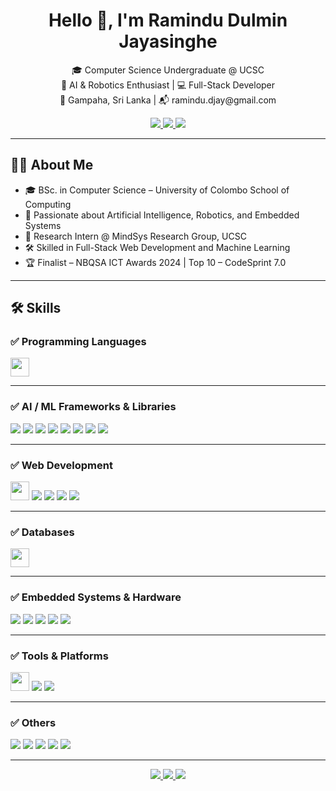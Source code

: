 <h1 align="center">Hello 👋, I'm Ramindu Dulmin Jayasinghe</h1>
<p align="center">
🎓 Computer Science Undergraduate @ UCSC<br/>
🤖 AI & Robotics Enthusiast | 💻 Full-Stack Developer<br/>
📍 Gampaha, Sri Lanka | 📬 ramindu.djay@gmail.com
</p>
<p align="center">
  <a href="https://www.linkedin.com/in/ramindu-dulmin-jayasinghe-234a98221/">
    <img src="https://img.shields.io/badge/LinkedIn-blue?logo=linkedin&logoColor=white" />
  </a>
  <a href="https://github.com/RaminduDJay">
    <img src="https://img.shields.io/badge/GitHub-black?logo=github&logoColor=white" />
  </a>
  <a href="https://medium.com/@ramjaytech">
    <img src="https://img.shields.io/badge/Medium-12100E?logo=medium&logoColor=white" />
  </a>
</p>

---

## 🧑‍💻 About Me

- 🎓 BSc. in Computer Science – University of Colombo School of Computing  
- 🤖 Passionate about Artificial Intelligence, Robotics, and Embedded Systems  
- 🔭 Research Intern @ MindSys Research Group, UCSC  
- 🛠️ Skilled in Full-Stack Web Development and Machine Learning  
- 🏆 Finalist – NBQSA ICT Awards 2024 | Top 10 – CodeSprint 7.0  

---

## 🛠️ Skills

### ✅ Programming Languages
<p align="left">
  <img src="https://skillicons.dev/icons?i=python,r,java,c,cpp,js,php,java,scala,octave" height="30"/>
<!--   <img src="https://img.shields.io/badge/Scala-%23DC322F?style=flat&logo=scala&logoColor=white" /> -->
<!--   <img src="https://img.shields.io/badge/GNU_Octave-0790C0?style=flat&logo=gnu&logoColor=white" /> -->
</p>

---

### ✅ AI / ML Frameworks & Libraries
<p align="left">
  <img src="https://img.shields.io/badge/TensorFlow-FF6F00?style=flat&logo=tensorflow&logoColor=white" />
  <img src="https://img.shields.io/badge/PyTorch-EE4C2C?style=flat&logo=pytorch&logoColor=white" />
  <img src="https://img.shields.io/badge/Keras-D00000?style=flat&logo=keras&logoColor=white" />
  <img src="https://img.shields.io/badge/scikit--learn-F7931E?style=flat&logo=scikitlearn&logoColor=white" />
  <img src="https://img.shields.io/badge/OpenCV-5C3EE8?style=flat&logo=opencv&logoColor=white" />
  <img src="https://img.shields.io/badge/YOLO-00FFFF?style=flat&logo=yolo&logoColor=black" />
  <img src="https://img.shields.io/badge/DeepSORT-003366?style=flat&logo=data&logoColor=white" />
  <img src="https://img.shields.io/badge/LangChain-000000?style=flat&logo=openai&logoColor=white" />
</p>

---

### ✅ Web Development
<p align="left">
  <img src="https://skillicons.dev/icons?i=react,nodejs" height="30"/>
  <img src="https://img.shields.io/badge/Express.js-000000?style=flat&logo=express&logoColor=white" />
  <img src="https://img.shields.io/badge/Ant Design-0170FE?style=flat&logo=antdesign&logoColor=white" />
<!--   <img src="https://img.shields.io/badge/Flutter-02569B?style=flat&logo=flutter&logoColor=white" />
  <img src="https://img.shields.io/badge/Firebase-FFCA28?style=flat&logo=firebase&logoColor=black" /> -->
  <img src="https://img.shields.io/badge/Figma-F24E1E?style=flat&logo=figma&logoColor=white" />
  <img src="https://img.shields.io/badge/Draw.io-FF8800?style=flat&logo=diagrams.net&logoColor=white" />
</p>

---

### ✅ Databases
<p align="left">
  <img src="https://skillicons.dev/icons?i=mysql,postgres,mongodb" height="30"/>
</p>

---

### ✅ Embedded Systems & Hardware
<p align="left">
  <img src="https://img.shields.io/badge/Arduino-00979D?style=flat&logo=arduino&logoColor=white" />
  <img src="https://img.shields.io/badge/Raspberry Pi-A22846?style=flat&logo=raspberrypi&logoColor=white" />
  <img src="https://img.shields.io/badge/ESP32-FF4500?style=flat&logo=chip&logoColor=white" />
  <img src="https://img.shields.io/badge/SP Racing F3-0033AA?style=flat&logo=airplane&logoColor=white" />
<!--   <img src="https://img.shields.io/badge/Ultrasonic Sensors-5A5A5A?style=flat&logo=sensor&logoColor=white" /> -->
  <img src="https://img.shields.io/badge/Drone Components-181717?style=flat&logo=drone&logoColor=white" />
</p>

---

### ✅ Tools & Platforms
<p align="left">
  <img src="https://skillicons.dev/icons?i=git,docker,linux" height="30"/>
  <img src="https://img.shields.io/badge/LaTeX-008080?style=flat&logo=latex&logoColor=white" />
<!--   <img src="https://img.shields.io/badge/ROS-22314E?style=flat&logo=ros&logoColor=white" /> -->
  <img src="https://img.shields.io/badge/Cleanflight-FFDD00?style=flat&logo=airplane&logoColor=black" />
</p>

---

### ✅ Others
<p align="left">
  <img src="https://img.shields.io/badge/Pandas-150458?style=flat&logo=pandas&logoColor=white" />
  <img src="https://img.shields.io/badge/NumPy-013243?style=flat&logo=numpy&logoColor=white" />
  <img src="https://img.shields.io/badge/Matplotlib-11557C?style=flat&logo=matplotlib&logoColor=white" />
  <img src="https://img.shields.io/badge/Seaborn-3776AB?style=flat&logo=python&logoColor=white" />
  <img src="https://img.shields.io/badge/UML Diagrams-00599C?style=flat&logo=draw.io&logoColor=white" />
</p>


---

<p align="center">
  <a href="https://www.linkedin.com/in/ramindu-dulmin-jayasinghe-234a98221/">
    <img src="https://img.shields.io/badge/LinkedIn-blue?logo=linkedin&logoColor=white" />
  </a>
  <a href="https://github.com/RaminduDJay">
    <img src="https://img.shields.io/badge/GitHub-black?logo=github&logoColor=white" />
  </a>
  <a href="https://medium.com/@ramjaytech">
    <img src="https://img.shields.io/badge/Medium-12100E?logo=medium&logoColor=white" />
  </a>
</p>
